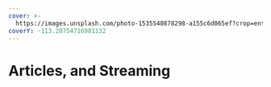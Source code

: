 ```yaml
---
cover: >-
  https://images.unsplash.com/photo-1535540878298-a155c6d065ef?crop=entropy&cs=tinysrgb&fm=jpg&ixid=MnwxOTcwMjR8MHwxfHNlYXJjaHwxMHx8dmlkZW98ZW58MHx8fHwxNjU5MjcxODU4&ixlib=rb-1.2.1&q=80
coverY: -113.20754716981132
---
```


# Articles, and Streaming

